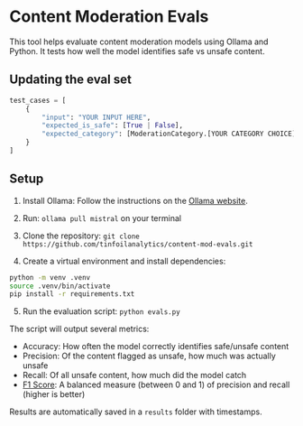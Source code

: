 # Content Moderation Evals

This tool helps evaluate content moderation models using Ollama and Python. It tests how well the model identifies safe vs unsafe content.

## Updating the eval set
```python
test_cases = [
    {
        "input": "YOUR INPUT HERE",
        "expected_is_safe": [True | False],
        "expected_category": [ModerationCategory.[YOUR CATEGORY CHOICE]
    }
]
```

## Setup

1. Install Ollama: Follow the instructions on the [Ollama website](https://ollama.com/download).

2. Run: `ollama pull mistral` on your terminal

3. Clone the repository: `git clone https://github.com/tinfoilanalytics/content-mod-evals.git`

4. Create a virtual environment and install dependencies:

```bash
python -m venv .venv
source .venv/bin/activate
pip install -r requirements.txt
```

5. Run the evaluation script: `python evals.py`

The script will output several metrics:
- Accuracy: How often the model correctly identifies safe/unsafe content
- Precision: Of the content flagged as unsafe, how much was actually unsafe
- Recall: Of all unsafe content, how much did the model catch
- [F1 Score](https://en.wikipedia.org/wiki/F-score): A balanced measure (between 0 and 1) of precision and recall (higher is better)

Results are automatically saved in a `results` folder with timestamps.
